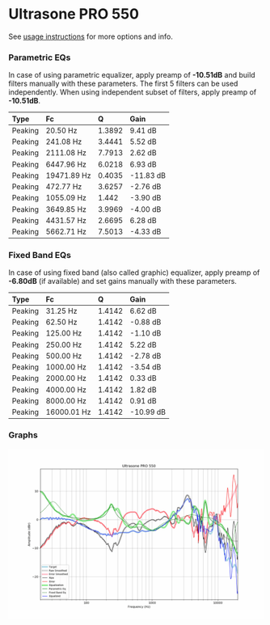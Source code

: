 # Ultrasone PRO 550
See [usage instructions](https://github.com/jaakkopasanen/AutoEq#usage) for more options and info.

### Parametric EQs
In case of using parametric equalizer, apply preamp of **-10.51dB** and build filters manually
with these parameters. The first 5 filters can be used independently.
When using independent subset of filters, apply preamp of **-10.51dB**.

| Type    | Fc          |      Q | Gain      |
|:--------|:------------|:-------|:----------|
| Peaking | 20.50 Hz    | 1.3892 | 9.41 dB   |
| Peaking | 241.08 Hz   | 3.4441 | 5.52 dB   |
| Peaking | 2111.08 Hz  | 7.7913 | 2.62 dB   |
| Peaking | 6447.96 Hz  | 6.0218 | 6.93 dB   |
| Peaking | 19471.89 Hz | 0.4035 | -11.83 dB |
| Peaking | 472.77 Hz   | 3.6257 | -2.76 dB  |
| Peaking | 1055.09 Hz  | 1.442  | -3.90 dB  |
| Peaking | 3649.85 Hz  | 3.9969 | -4.00 dB  |
| Peaking | 4431.57 Hz  | 2.6695 | 6.28 dB   |
| Peaking | 5662.71 Hz  | 7.5013 | -4.33 dB  |

### Fixed Band EQs
In case of using fixed band (also called graphic) equalizer, apply preamp of **-6.80dB**
(if available) and set gains manually with these parameters.

| Type    | Fc          |      Q | Gain      |
|:--------|:------------|:-------|:----------|
| Peaking | 31.25 Hz    | 1.4142 | 6.62 dB   |
| Peaking | 62.50 Hz    | 1.4142 | -0.88 dB  |
| Peaking | 125.00 Hz   | 1.4142 | -1.10 dB  |
| Peaking | 250.00 Hz   | 1.4142 | 5.22 dB   |
| Peaking | 500.00 Hz   | 1.4142 | -2.78 dB  |
| Peaking | 1000.00 Hz  | 1.4142 | -3.54 dB  |
| Peaking | 2000.00 Hz  | 1.4142 | 0.33 dB   |
| Peaking | 4000.00 Hz  | 1.4142 | 1.82 dB   |
| Peaking | 8000.00 Hz  | 1.4142 | 0.91 dB   |
| Peaking | 16000.01 Hz | 1.4142 | -10.99 dB |

### Graphs
![](./Ultrasone%20PRO%20550.png)